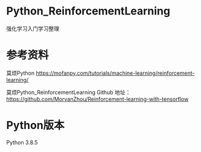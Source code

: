 # Python_ReinforcementLearning
强化学习入门学习整理

# 参考资料
莫烦Python <https://mofanpy.com/tutorials/machine-learning/reinforcement-learning/>

莫烦Python_ReinforcementLearning Github 地址：<https://github.com/MorvanZhou/Reinforcement-learning-with-tensorflow>

# Python版本
Python 3.8.5

